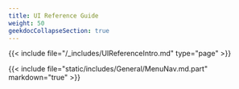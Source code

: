```yaml
---
title: UI Reference Guide
weight: 50
geekdocCollapseSection: true
---
```


{{< include file="/_includes/UIReferenceIntro.md" type="page" >}}

{{< include file="static/includes/General/MenuNav.md.part" markdown="true" >}}
